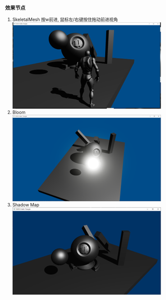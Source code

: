 ### 效果节点
1. SkeletalMesh
按w前进, 鼠标左/右键按住拖动前进视角
![img](README_img/SkeletalMesh.png)
2. Bloom
![img](README_img/Bloom.png)
2. Shadow Map
![img](README_img/ShadowMap2.png)

<!-- ### 相机操作方式
1. ↑↓←→或WASD控制相机位置
2. 按住鼠标左右键调整视角
3. QE上升与下降 -->
